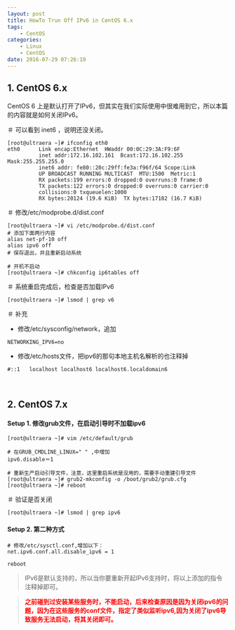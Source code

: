 ```yaml
---
layout: post
title: HowTo Trun Off IPv6 in CentOS 6.x
tags: 
    - CentOS
categories: 
    - Linux
    - CentOS
date: 2016-07-29 07:26:19
---
```


## 1. CentOS 6.x

CentOS 6 上是默认打开了IPv6，但其实在我们实际使用中很难用到它，所以本篇的内容就是如何关闭IPv6。

＃ 可以看到 inet6 ，说明还没关闭。

```
[root@ultraera ~]# ifconfig eth0
eth0      Link encap:Ethernet  HWaddr 00:0C:29:3A:F9:6F
          inet addr:172.16.102.161  Bcast:172.16.102.255  Mask:255.255.255.0
          inet6 addr: fe80::20c:29ff:fe3a:f96f/64 Scope:Link
          UP BROADCAST RUNNING MULTICAST  MTU:1500  Metric:1
          RX packets:199 errors:0 dropped:0 overruns:0 frame:0
          TX packets:122 errors:0 dropped:0 overruns:0 carrier:0
          collisions:0 txqueuelen:1000
          RX bytes:20124 (19.6 KiB)  TX bytes:17182 (16.7 KiB)
```

＃ 修改/etc/modprobe.d/dist.conf

```
[root@ultraera ~]# vi /etc/modprobe.d/dist.conf
# 添加下面两行内容
alias net-pf-10 off
alias ipv6 off
# 保存退出，并且重新启动系统

# 开机不启动
[root@ultraera ~]# chkconfig ip6tables off
```

＃ 系统重启完成后，检查是否加载IPv6

```
[root@ultraera ~]# lsmod | grep v6
```

＃ 补充

* 修改/etc/sysconfig/network，追加

```
NETWORKING_IPV6=no
```

* 修改/etc/hosts文件，把ipv6的那句本地主机名解析的也注释掉

```
#::1   localhost localhost6 localhost6.localdomain6
```

<br>

## 2. CentOS 7.x

#### Setup 1. 修改grub文件，在启动引导时不加载ipv6

```
[root@ultraera ~]# vim /etc/default/grub

# 在GRUB_CMDLINE_LINUX=" " ,中增加
ipv6.disable＝1

# 重新生产启动引导文件，注意，这里重启系统是没用的，需要手动重建引导文件
[root@ultraera ~]# grub2-mkconfig -o /boot/grub2/grub.cfg
[root@ultraera ~]# reboot
```

＃ 验证是否关闭

```
[root@ultraera ~]# lsmod | grep ipv6
```

#### Setup 2. 第二种方式

```
# 修改/etc/sysctl.conf,增加以下：
net.ipv6.conf.all.disable_ipv6 = 1

reboot
```

> IPv6是默认支持的，所以当你要重新开起IPv6支持时，将以上添加的指令注释掉即可。

> <font color=red><b>之前碰到过安装某些服务时，不能启动，后来检查原因是因为关闭ipv6的问题，因为在这些服务的conf文件，指定了类似监听ipv6,因为关闭了ipv6导致服务无法启动，将其关闭即可。<b></font>
